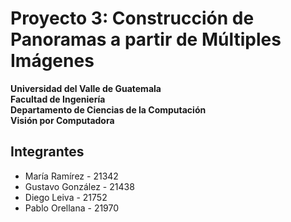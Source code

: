 # Proyecto 3: Construcción de Panoramas a partir de Múltiples Imágenes

**Universidad del Valle de Guatemala**  
**Facultad de Ingeniería**  
**Departamento de Ciencias de la Computación**  
**Visión por Computadora**

## Integrantes

- María Ramírez - 21342  
- Gustavo González - 21438  
- Diego Leiva - 21752  
- Pablo Orellana - 21970
